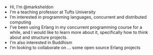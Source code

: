 - Hi, I’m @marksheldon
- I'm a teaching professor at Tufts University
- I’m interested in programming languages, concurrent and distributed computing
- I’ve been using Erlang in my concurrent programming course for a while, and I would like to learn more
about it, specifically how to think about and structure projects.
- I'm also interested in Buddhism
- I’m looking to collaborate on ... some open source Erlang projects
<!-- - 📫 How to reach me ... -->

<!---
marksheldon/marksheldon is a ✨ special ✨ repository because its `README.md` (this file) appears on your GitHub profile.
You can click the Preview link to take a look at your changes.
--->
